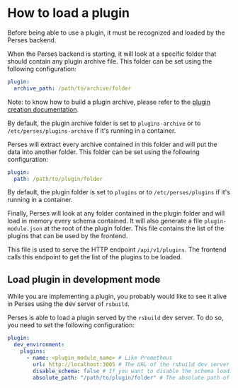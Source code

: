 How to load a plugin
====================
Before being able to use a plugin, it must be recognized and loaded by the Perses backend.

When the Perses backend is starting, it will look at a specific folder that should contain any plugin archive file. This
folder can be set using the following configuration:

```yaml
plugin:
  archive_path: /path/to/archive/folder
```

Note: to know how to build a plugin archive, please refer to the [plugin creation documentation](../plugins/creation.md).

By default, the plugin archive folder is set to `plugins-archive` or to `/etc/perses/plugins-archive` if it's running in
a container.

Perses will extract every archive contained in this folder and will put the data into another folder. This folder can be
set using the following configuration:

```yaml
plugin:
  path: /path/to/plugin/folder
```

By default, the plugin folder is set to `plugins` or to `/etc/perses/plugins` if it's running in a container.

Finally, Perses will look at any folder contained in the plugin folder and will load in memory every schema contained.
It will also generate a file `plugin-module.json` at the root of the plugin folder.
This file contains the list of the plugins that can be used by the frontend.

This file is used to serve the HTTP endpoint `/api/v1/plugins`. The frontend calls this endpoint to get the list of the
plugins to be loaded.

## Load plugin in development mode

While you are implementing a plugin, you probably would like to see it alive in Perses using the dev server of `rsbuild`.

Perses is able to load a plugin served by the `rsbuild` dev server. To do so, you need to set the following configuration:

```yaml
plugin:
  dev_environment:
    plugins:
      - name: <plugin_module_name> # Like Prometheus
        url: http://localhost:3005 # The URL of the rsbuild dev server
        disable_schema: false # If you want to disable the schema loading
        absolute_path: "/path/to/plugin/folder" # The absolute path of the plugin folder. Required if disable_schema is false
```
